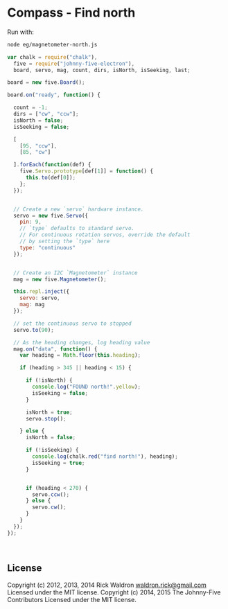 <!--remove-start-->

# Compass - Find north

<!--remove-end-->








Run with:
```bash
node eg/magnetometer-north.js
```


```javascript
var chalk = require("chalk"),
  five = require("johnny-five-electron"),
  board, servo, mag, count, dirs, isNorth, isSeeking, last;

board = new five.Board();

board.on("ready", function() {

  count = -1;
  dirs = ["cw", "ccw"];
  isNorth = false;
  isSeeking = false;

  [
    [95, "ccw"],
    [85, "cw"]

  ].forEach(function(def) {
    five.Servo.prototype[def[1]] = function() {
      this.to(def[0]);
    };
  });


  // Create a new `servo` hardware instance.
  servo = new five.Servo({
    pin: 9,
    // `type` defaults to standard servo.
    // For continuous rotation servos, override the default
    // by setting the `type` here
    type: "continuous"
  });


  // Create an I2C `Magnetometer` instance
  mag = new five.Magnetometer();

  this.repl.inject({
    servo: servo,
    mag: mag
  });

  // set the continuous servo to stopped
  servo.to(90);

  // As the heading changes, log heading value
  mag.on("data", function() {
    var heading = Math.floor(this.heading);

    if (heading > 345 || heading < 15) {

      if (!isNorth) {
        console.log("FOUND north!".yellow);
        isSeeking = false;
      }

      isNorth = true;
      servo.stop();

    } else {
      isNorth = false;

      if (!isSeeking) {
        console.log(chalk.red("find north!"), heading);
        isSeeking = true;
      }


      if (heading < 270) {
        servo.ccw();
      } else {
        servo.cw();
      }
    }
  });
});

```








&nbsp;

<!--remove-start-->

## License
Copyright (c) 2012, 2013, 2014 Rick Waldron <waldron.rick@gmail.com>
Licensed under the MIT license.
Copyright (c) 2014, 2015 The Johnny-Five Contributors
Licensed under the MIT license.

<!--remove-end-->
